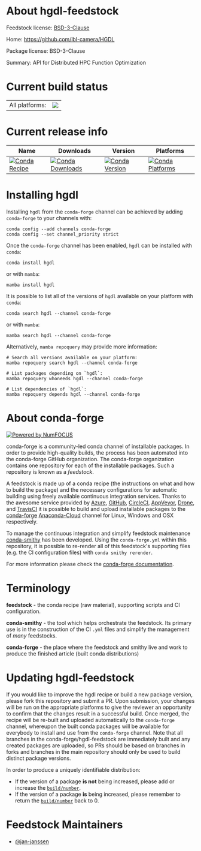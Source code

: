 About hgdl-feedstock
====================

Feedstock license: [BSD-3-Clause](https://github.com/conda-forge/hgdl-feedstock/blob/main/LICENSE.txt)

Home: https://github.com/lbl-camera/HGDL

Package license: BSD-3-Clause

Summary: API for Distributed HPC Function Optimization

Current build status
====================


<table><tr><td>All platforms:</td>
    <td>
      <a href="https://dev.azure.com/conda-forge/feedstock-builds/_build/latest?definitionId=19357&branchName=main">
        <img src="https://dev.azure.com/conda-forge/feedstock-builds/_apis/build/status/hgdl-feedstock?branchName=main">
      </a>
    </td>
  </tr>
</table>

Current release info
====================

| Name | Downloads | Version | Platforms |
| --- | --- | --- | --- |
| [![Conda Recipe](https://img.shields.io/badge/recipe-hgdl-green.svg)](https://anaconda.org/conda-forge/hgdl) | [![Conda Downloads](https://img.shields.io/conda/dn/conda-forge/hgdl.svg)](https://anaconda.org/conda-forge/hgdl) | [![Conda Version](https://img.shields.io/conda/vn/conda-forge/hgdl.svg)](https://anaconda.org/conda-forge/hgdl) | [![Conda Platforms](https://img.shields.io/conda/pn/conda-forge/hgdl.svg)](https://anaconda.org/conda-forge/hgdl) |

Installing hgdl
===============

Installing `hgdl` from the `conda-forge` channel can be achieved by adding `conda-forge` to your channels with:

```
conda config --add channels conda-forge
conda config --set channel_priority strict
```

Once the `conda-forge` channel has been enabled, `hgdl` can be installed with `conda`:

```
conda install hgdl
```

or with `mamba`:

```
mamba install hgdl
```

It is possible to list all of the versions of `hgdl` available on your platform with `conda`:

```
conda search hgdl --channel conda-forge
```

or with `mamba`:

```
mamba search hgdl --channel conda-forge
```

Alternatively, `mamba repoquery` may provide more information:

```
# Search all versions available on your platform:
mamba repoquery search hgdl --channel conda-forge

# List packages depending on `hgdl`:
mamba repoquery whoneeds hgdl --channel conda-forge

# List dependencies of `hgdl`:
mamba repoquery depends hgdl --channel conda-forge
```


About conda-forge
=================

[![Powered by
NumFOCUS](https://img.shields.io/badge/powered%20by-NumFOCUS-orange.svg?style=flat&colorA=E1523D&colorB=007D8A)](https://numfocus.org)

conda-forge is a community-led conda channel of installable packages.
In order to provide high-quality builds, the process has been automated into the
conda-forge GitHub organization. The conda-forge organization contains one repository
for each of the installable packages. Such a repository is known as a *feedstock*.

A feedstock is made up of a conda recipe (the instructions on what and how to build
the package) and the necessary configurations for automatic building using freely
available continuous integration services. Thanks to the awesome service provided by
[Azure](https://azure.microsoft.com/en-us/services/devops/), [GitHub](https://github.com/),
[CircleCI](https://circleci.com/), [AppVeyor](https://www.appveyor.com/),
[Drone](https://cloud.drone.io/welcome), and [TravisCI](https://travis-ci.com/)
it is possible to build and upload installable packages to the
[conda-forge](https://anaconda.org/conda-forge) [Anaconda-Cloud](https://anaconda.org/)
channel for Linux, Windows and OSX respectively.

To manage the continuous integration and simplify feedstock maintenance
[conda-smithy](https://github.com/conda-forge/conda-smithy) has been developed.
Using the ``conda-forge.yml`` within this repository, it is possible to re-render all of
this feedstock's supporting files (e.g. the CI configuration files) with ``conda smithy rerender``.

For more information please check the [conda-forge documentation](https://conda-forge.org/docs/).

Terminology
===========

**feedstock** - the conda recipe (raw material), supporting scripts and CI configuration.

**conda-smithy** - the tool which helps orchestrate the feedstock.
                   Its primary use is in the construction of the CI ``.yml`` files
                   and simplify the management of *many* feedstocks.

**conda-forge** - the place where the feedstock and smithy live and work to
                  produce the finished article (built conda distributions)


Updating hgdl-feedstock
=======================

If you would like to improve the hgdl recipe or build a new
package version, please fork this repository and submit a PR. Upon submission,
your changes will be run on the appropriate platforms to give the reviewer an
opportunity to confirm that the changes result in a successful build. Once
merged, the recipe will be re-built and uploaded automatically to the
`conda-forge` channel, whereupon the built conda packages will be available for
everybody to install and use from the `conda-forge` channel.
Note that all branches in the conda-forge/hgdl-feedstock are
immediately built and any created packages are uploaded, so PRs should be based
on branches in forks and branches in the main repository should only be used to
build distinct package versions.

In order to produce a uniquely identifiable distribution:
 * If the version of a package **is not** being increased, please add or increase
   the [``build/number``](https://docs.conda.io/projects/conda-build/en/latest/resources/define-metadata.html#build-number-and-string).
 * If the version of a package **is** being increased, please remember to return
   the [``build/number``](https://docs.conda.io/projects/conda-build/en/latest/resources/define-metadata.html#build-number-and-string)
   back to 0.

Feedstock Maintainers
=====================

* [@jan-janssen](https://github.com/jan-janssen/)

